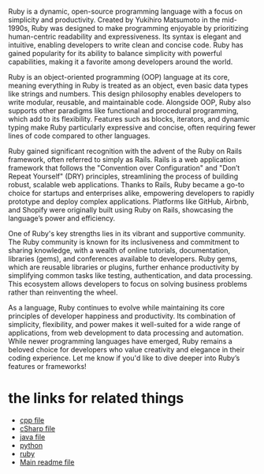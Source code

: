 Ruby is a dynamic, open-source programming language with a focus on simplicity and productivity. Created by Yukihiro Matsumoto in the mid-1990s, Ruby was designed to make programming enjoyable by prioritizing human-centric readability and expressiveness. Its syntax is elegant and intuitive, enabling developers to write clean and concise code. Ruby has gained popularity for its ability to balance simplicity with powerful capabilities, making it a favorite among developers around the world.
 
Ruby is an object-oriented programming (OOP) language at its core, meaning everything in Ruby is treated as an object, even basic data types like strings and numbers. This design philosophy enables developers to write modular, reusable, and maintainable code. Alongside OOP, Ruby also supports other paradigms like functional and procedural programming, which add to its flexibility. Features such as blocks, iterators, and dynamic typing make Ruby particularly expressive and concise, often requiring fewer lines of code compared to other languages.
 
Ruby gained significant recognition with the advent of the Ruby on Rails framework, often referred to simply as Rails. Rails is a web application framework that follows the "Convention over Configuration" and "Don’t Repeat Yourself" (DRY) principles, streamlining the process of building robust, scalable web applications. Thanks to Rails, Ruby became a go-to choice for startups and enterprises alike, empowering developers to rapidly prototype and deploy complex applications. Platforms like GitHub, Airbnb, and Shopify were originally built using Ruby on Rails, showcasing the language’s power and efficiency.
 
One of Ruby's key strengths lies in its vibrant and supportive community. The Ruby community is known for its inclusiveness and commitment to sharing knowledge, with a wealth of online tutorials, documentation, libraries (gems), and conferences available to developers. Ruby gems, which are reusable libraries or plugins, further enhance productivity by simplifying common tasks like testing, authentication, and data processing. This ecosystem allows developers to focus on solving business problems rather than reinventing the wheel.
 
As a language, Ruby continues to evolve while maintaining its core principles of developer happiness and productivity. Its combination of simplicity, flexibility, and power makes it well-suited for a wide range of applications, from web development to data processing and automation. While newer programming languages have emerged, Ruby remains a beloved choice for developers who value creativity and elegance in their coding experience. Let me know if you'd like to dive deeper into Ruby’s features or frameworks!
 
 # the links for related things
- [cpp file](cpp.md)
- [cSharp file](cSharp.md)
- [java file](java.md)
- [python](pyhton.md)
- [ruby](ruby.md)
- [Main readme file](../README.md)